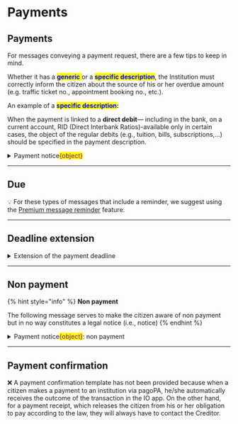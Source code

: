 # Payments

## Payments

For messages conveying a payment request, there are a few tips to keep in mind.

Whether it has a <mark style="color:blue;">**generic** </mark> or a <mark style="color:blue;">**specific description**</mark>, the Institution must correctly inform the citizen about the source of his or her overdue amount (e.g. traffic ticket no., appointment booking no., etc.). 

An example of a <mark style="color:blue;">**specific description**</mark>**:** 

When the payment is linked to a **direct debit**— including in the bank, on a current account, RID (Direct Interbank Ratios)-available only in certain cases, the object of the regular debits (e.g., tuition, bills, subscriptions,...) should be specified in the payment description.

<details>

<summary>Payment notice<mark style="color:purple;">{object}</mark></summary>

:sparkles: <mark style="color:blue;">**Premium message**</mark> — If you have a Premium contract, we recommend you configure this message with a Premium reminder: the recipients will be notified when the appointment is imminent via push notification.

***

**🖋 Title of the message:** You have a new payment notice

🗒 **Text of the message**:

<mark style="color:green;">// if generic reason //</mark>  
<mark style="color:orange;">{{{There is a payment notice for \<first and last name> regarding \<reason>..}}}</mark>

<mark style="color:green;">// if specific reason //</mark>  
<mark style="color:orange;">{{{Your</mark> <mark style="color:purple;">{request for cancellation …}</mark> <mark style="color:orange;">arrived later than the deadline.}}}</mark>

**Amount due:** €\<00.00>

**Deadline:** \<dd/mm/yyyy>

You can pay directly in-app by pressing “See notice”, or using all the payment channels of the pagoPA platform and the other payment methids offered by the Creditor.

If you have already made the payment, ignore this message.

For more information or if you need assistance, contact us using the channels located on the service tab.

At the payment stage, if provided by the institution, the amount shown in the message may change.

**🪄 Button**: See notice

***

**Recipients**: All citizens who have an interest...

**When to send it**: When …………

**User story**: As a citizen, I want to receive a communication when it is possible to make the payment for ........

</details>

***

## Due

💡 For these types of messages that include a reminder, we suggest using the [Premium message reminder](../inviare-messaggi/#messaggi-standard-e-premium) feature.

***

## Deadline extension 

<details>

<summary>Extension of the payment deadline</summary>

**🖋 Title of the message:** Extension of the payment deadline

🗒 **Text of the message**: The payment deadline for the notice in the name of \<first and last name> and related to \<reason>.

**Amount due**: €\<00.00> 

**Deadline**: \<dd/mm/yyyy>

You can pay directly in-app by pressing “See notice”, or using all the payment channels of the pagoPA platform.

For more information or if you need assistance, contact us using the channels located on the service tab.

At the payment stage, if provided by the institution, the amount shown in the message may change.

**🪄 Button**: See notice

***

**Recipients:** All the citizens resident in the geographical area where the service is active who must pay ...

**When to send it:** If the payment deadline is extended

**User story:** As a citizen I want to be notified if the payment deadline has been extended 

</details>

***

## Non payment

{% hint style="info" %} **Non payment**

The following message serves to make the citizen aware of non payment but in no way constitutes a legal notice (i.e., notice) {% endhint %}

<details>

<summary>Payment notice<mark style="color:purple;">{object}</mark>: non payment</summary>

**🖋 Title of the message:** Payment not made

🗒 **Text of the message**: 

Your payment \<description> is due on \<dd/mm/yyyyy>.

If you have already paid the notice <mark style="color:orange;">{{{or if you have applied for a direct debit</mark> <mark style="color:purple;">{for tuition fees}</mark> <mark style="color:orange;">on a current account, }}}</mark> please ignore this message.

**🪄 Button**: See notice

***

**Recipients**: All citizens who have an interest...

**When to send it**: When the deadline has passed.

**User story**: As a citizen I want ....

</details>

***

## Payment confirmation 

❌  A payment confirmation template has not been provided because when a citizen makes a payment to an institution via pagoPA, he/she automatically receives the outcome of the transaction in the IO app. On the other hand, for a payment receipt, which releases the citizen from his or her obligation to pay according to the law, they will always have to contact the Creditor.